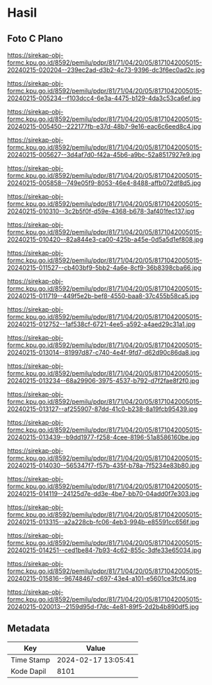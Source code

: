 # Hasil

## Foto C Plano

https://sirekap-obj-formc.kpu.go.id/8592/pemilu/pdpr/81/71/04/20/05/8171042005015-20240215-020204--239ec2ad-d3b2-4c73-9396-dc3f6ec0ad2c.jpg

https://sirekap-obj-formc.kpu.go.id/8592/pemilu/pdpr/81/71/04/20/05/8171042005015-20240215-005234--f103dcc4-6e3a-4475-b129-4da3c53ca6ef.jpg

https://sirekap-obj-formc.kpu.go.id/8592/pemilu/pdpr/81/71/04/20/05/8171042005015-20240215-005450--222177fb-e37d-48b7-9e16-eac6c6eed8c4.jpg

https://sirekap-obj-formc.kpu.go.id/8592/pemilu/pdpr/81/71/04/20/05/8171042005015-20240215-005627--3d4af7d0-f42a-45b6-a9bc-52a8517927e9.jpg

https://sirekap-obj-formc.kpu.go.id/8592/pemilu/pdpr/81/71/04/20/05/8171042005015-20240215-005858--749e05f9-8053-46e4-8488-affb072df8d5.jpg

https://sirekap-obj-formc.kpu.go.id/8592/pemilu/pdpr/81/71/04/20/05/8171042005015-20240215-010310--3c2b5f0f-d59e-4368-b678-3af401fec137.jpg

https://sirekap-obj-formc.kpu.go.id/8592/pemilu/pdpr/81/71/04/20/05/8171042005015-20240215-010420--82a844e3-ca00-425b-a45e-0d5a5d1ef808.jpg

https://sirekap-obj-formc.kpu.go.id/8592/pemilu/pdpr/81/71/04/20/05/8171042005015-20240215-011527--cb403bf9-5bb2-4a6e-8cf9-36b8398cba66.jpg

https://sirekap-obj-formc.kpu.go.id/8592/pemilu/pdpr/81/71/04/20/05/8171042005015-20240215-011719--449f5e2b-bef8-4550-baa8-37c455b58ca5.jpg

https://sirekap-obj-formc.kpu.go.id/8592/pemilu/pdpr/81/71/04/20/05/8171042005015-20240215-012752--1af538cf-6721-4ee5-a592-a4aed29c31a1.jpg

https://sirekap-obj-formc.kpu.go.id/8592/pemilu/pdpr/81/71/04/20/05/8171042005015-20240215-013014--81997d87-c740-4e4f-9fd7-d62d90c86da8.jpg

https://sirekap-obj-formc.kpu.go.id/8592/pemilu/pdpr/81/71/04/20/05/8171042005015-20240215-013234--68a29906-3975-4537-b792-d7f2fae8f2f0.jpg

https://sirekap-obj-formc.kpu.go.id/8592/pemilu/pdpr/81/71/04/20/05/8171042005015-20240215-013127--af255907-87dd-41c0-b238-8a19fcb95439.jpg

https://sirekap-obj-formc.kpu.go.id/8592/pemilu/pdpr/81/71/04/20/05/8171042005015-20240215-013439--b9dd1977-f258-4cee-8196-51a8586160be.jpg

https://sirekap-obj-formc.kpu.go.id/8592/pemilu/pdpr/81/71/04/20/05/8171042005015-20240215-014030--565347f7-f57b-435f-b78a-7f5234e83b80.jpg

https://sirekap-obj-formc.kpu.go.id/8592/pemilu/pdpr/81/71/04/20/05/8171042005015-20240215-014119--24125d7e-dd3e-4be7-bb70-04add0f7e303.jpg

https://sirekap-obj-formc.kpu.go.id/8592/pemilu/pdpr/81/71/04/20/05/8171042005015-20240215-013315--a2a228cb-fc06-4eb3-994b-e85591cc656f.jpg

https://sirekap-obj-formc.kpu.go.id/8592/pemilu/pdpr/81/71/04/20/05/8171042005015-20240215-014251--ced1be84-7b93-4c62-855c-3dfe33e65034.jpg

https://sirekap-obj-formc.kpu.go.id/8592/pemilu/pdpr/81/71/04/20/05/8171042005015-20240215-015816--96748467-c697-43e4-a101-e5601ce3fcf4.jpg

https://sirekap-obj-formc.kpu.go.id/8592/pemilu/pdpr/81/71/04/20/05/8171042005015-20240215-020013--2159d95d-f7dc-4e81-89f5-2d2b4b890df5.jpg


## Metadata

| Key        | Value               |
| ---------- | ------------------- |
| Time Stamp | 2024-02-17 13:05:41 |
| Kode Dapil | 8101                |



